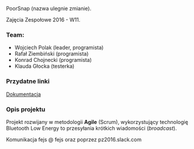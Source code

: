 PoorSnap (nazwa ulegnie zmianie).

Zajęcia Zespołowe 2016 - W11.

### Team:
* Wojciech Polak (leader, programista)
* Rafał Ziembiński (programista)
* Konrad Chojnecki (programista)
* Klauda Głocka (testerka)

### Przydatne linki
[Dokumentacja](../../wiki)

### Opis projektu

Projekt rozwijany w metodologii **Agile** (Scrum),
wykorzystujący technologię Bluetooth Low Energy to przesyłania krótkich wiadomości (*broadcast*).

Komunikacja fejs @ fejs oraz poprzez pz2016.slack.com
